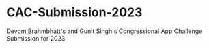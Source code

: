 # CAC-Submission-2023
Devom Brahmbhatt's and Gunit Singh's Congressional App Challenge Submission for 2023
